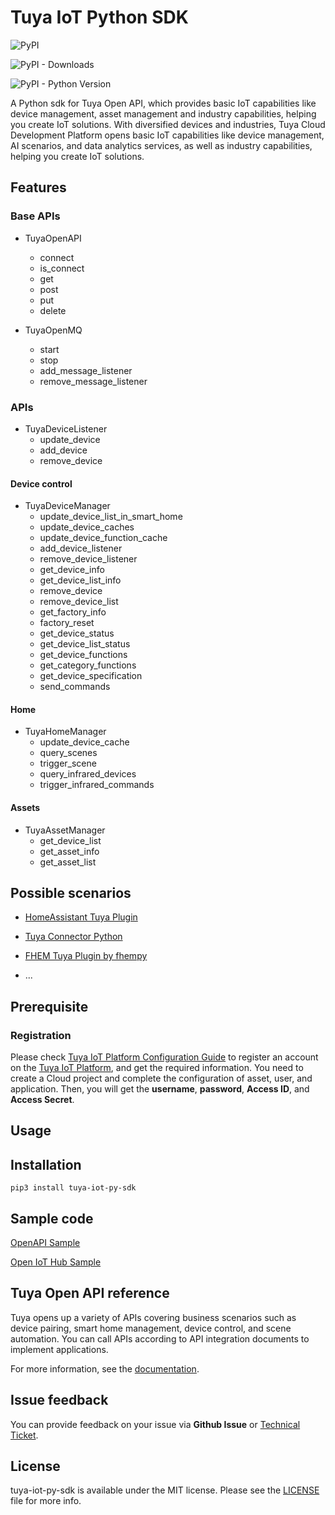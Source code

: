 # Tuya IoT Python SDK



![PyPI](https://img.shields.io/pypi/v/tuya-iot-py-sdk)

![PyPI - Downloads](https://img.shields.io/pypi/dm/tuya-iot-py-sdk)

![PyPI - Python Version](https://img.shields.io/pypi/pyversions/tuya-iot-py-sdk)


A Python sdk for Tuya Open API, which provides basic IoT capabilities like device management, asset management and industry capabilities, helping you create IoT solutions. 
With diversified devices and industries, Tuya Cloud Development Platform opens basic IoT capabilities like device management, AI scenarios, and data analytics services, as well as industry capabilities, helping you create IoT solutions.


## Features
### Base APIs
- TuyaOpenAPI
	- connect
	- is_connect
	- get
	- post
	- put
	- delete
 	
- TuyaOpenMQ
	- start
	- stop
	- add_message_listener
	- remove_message_listener

### APIs
- TuyaDeviceListener
	- update_device
	- add_device
	- remove_device

#### Device control
- TuyaDeviceManager
	- update_device_list_in_smart_home
	- update_device_caches
	- update_device_function_cache
	- add_device_listener
	- remove_device_listener
	- get_device_info
	- get_device_list_info
	- remove_device
	- remove_device_list
	- get_factory_info
	- factory_reset
	- get_device_status
	- get_device_list_status
	- get_device_functions
	- get_category_functions
	- get_device_specification
	- send_commands

#### Home 
- TuyaHomeManager
	- update_device_cache
	- query_scenes
	- trigger_scene
	- query_infrared_devices
	- trigger_infrared_commands
	
#### Assets
- TuyaAssetManager
	- get_device_list
	- get_asset_info
	- get_asset_list



## Possible scenarios



- [HomeAssistant Tuya Plugin](https://github.com/tuya/tuya-home-assistant)

- [Tuya Connector Python](https://github.com/tuya/tuya-connector-python)

- [FHEM Tuya Plugin by fhempy](https://github.com/dominikkarall/fhempy/tree/master/FHEM/bindings/python/fhempy/lib/tuya_cloud)

- ...


## Prerequisite

### Registration

Please check [Tuya IoT Platform Configuration Guide](https://developer.tuya.com/en/docs/iot/Configuration_Guide_custom?id=Kamcfx6g5uyot) to register an account on the [Tuya IoT Platform](https://iot.tuya.com?_source=github), and get the required information. You need to create a Cloud project and complete the configuration of asset, user, and application. Then, you will get the **username**, **password**, **Access ID**, and **Access Secret**.

## Usage

## Installation

`pip3 install tuya-iot-py-sdk`

## Sample code

[OpenAPI Sample](https://github.com/tuya/tuya-iot-python-sdk/blob/master/example/device.py)

[Open IoT Hub Sample](https://github.com/tuya/tuya-iot-python-sdk/blob/master/example/mq.py)

## Tuya Open API reference

Tuya opens up a variety of APIs covering business scenarios such as device pairing, smart home management, device control, and scene automation. You can call APIs according to API integration documents to implement applications.

For more information, see the [documentation](https://developer.tuya.com/en/docs/cloud/?_source=github).
<!-- [Documentation > Cloud Development > API Reference](https://developer.tuya.com/docs/iot/open-api/api-reference/api-reference) -->

## Issue feedback

You can provide feedback on your issue via **Github Issue** or [Technical Ticket](https://service.console.tuya.com/).

## License

tuya-iot-py-sdk is available under the MIT license. Please see the [LICENSE](./LICENSE) file for more info.
